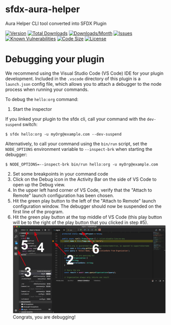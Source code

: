 sfdx-aura-helper
================

Aura Helper CLI tool converted into SFDX Plugin

[![Version](https://img.shields.io/npm/v/sfdx-aura-helper.svg?logo=npm)](https://npmjs.org/package/sfdx-aura-helper)
[![Total Downloads](https://img.shields.io/npm/dt/sfdx-aura-helper?logo=npm)](https://www.npmjs.com/package/sfdx-aura-helper)
[![Downloads/Month](https://img.shields.io/npm/dm/sfdx-aura-helper?logo=npm)](https://www.npmjs.com/package/sfdx-aura-helper)
[![Issues](https://img.shields.io/github/issues/jjlongoria/sfdx-aura-helper)](https://github.com/JJLongoria/sfdx-aura-helper/issues)
[![Known Vulnerabilities](https://snyk.io/test/github/JJLongoria/sfdx-aura-helper/badge.svg)](https://snyk.io/test/github/JJLongoria/sfdx-aura-helper)
[![Code Size](https://img.shields.io/github/languages/code-size/jjlongoria/sfdx-aura-helper)](https://github.com/JJLongoria/sfdx-aura-helper)
[![License](https://img.shields.io/github/license/jjlongoria/sfdx-aura-helper?logo=github)](https://github.com/JJLongoria/sfdx-aura-helper/blob/master/LICENSE)

<!-- toc -->
<!-- install -->
<!-- usage -->
<!-- commands -->
<!-- debugging-your-plugin -->
# Debugging your plugin
We recommend using the Visual Studio Code (VS Code) IDE for your plugin development. Included in the `.vscode` directory of this plugin is a `launch.json` config file, which allows you to attach a debugger to the node process when running your commands.

To debug the `hello:org` command: 
1. Start the inspector
  
If you linked your plugin to the sfdx cli, call your command with the `dev-suspend` switch: 
```sh-session
$ sfdx hello:org -u myOrg@example.com --dev-suspend
```
  
Alternatively, to call your command using the `bin/run` script, set the `NODE_OPTIONS` environment variable to `--inspect-brk` when starting the debugger:
```sh-session
$ NODE_OPTIONS=--inspect-brk bin/run hello:org -u myOrg@example.com
```

2. Set some breakpoints in your command code
3. Click on the Debug icon in the Activity Bar on the side of VS Code to open up the Debug view.
4. In the upper left hand corner of VS Code, verify that the "Attach to Remote" launch configuration has been chosen.
5. Hit the green play button to the left of the "Attach to Remote" launch configuration window. The debugger should now be suspended on the first line of the program. 
6. Hit the green play button at the top middle of VS Code (this play button will be to the right of the play button that you clicked in step #5).
<br><img src=".images/vscodeScreenshot.png" width="480" height="278"><br>
Congrats, you are debugging!
